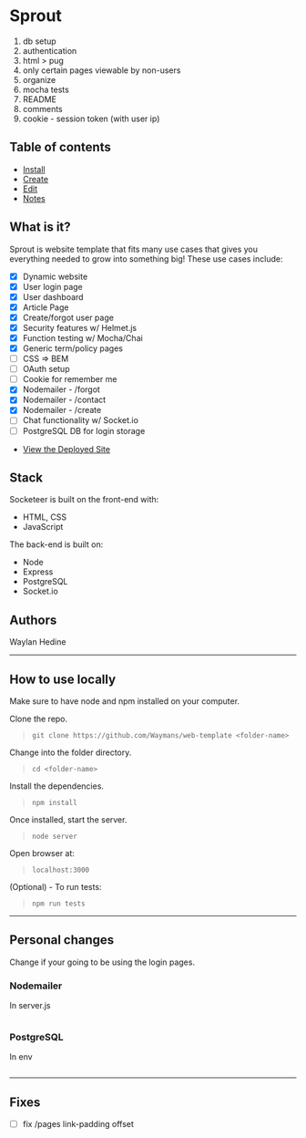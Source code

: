 # Sprout

1. db setup
2. authentication
3. html > pug
4. only certain pages viewable by non-users
5. organize
6. mocha tests
7. README
8. comments
9. cookie - session token (with user ip)

## Table of contents
- [Install](#install)
- [Create](#create)
- [Edit](#add-a-template)
- [Notes](#notes)

## What is it?

Sprout is website template that fits many use cases that gives you everything needed to grow into something big! These use cases include:

- [x] Dynamic website
- [x] User login page
- [x] User dashboard 
- [x] Article Page
- [x] Create/forgot user page
- [x] Security features w/ Helmet.js
- [x] Function testing w/ Mocha/Chai
- [x] Generic term/policy pages
- [ ] CSS => BEM
- [ ] OAuth setup
- [ ] Cookie for remember me
- [x] Nodemailer - /forgot
- [x] Nodemailer - /contact
- [x] Nodemailer - /create
- [ ] Chat functionality w/ Socket.io
- [ ] PostgreSQL DB for login storage

* [View the Deployed Site](https://grizzled-dessert.glitch.me/)

## Stack
Socketeer is built on the front-end with:
* HTML, CSS
* JavaScript

The back-end is built on:
* Node
* Express
* PostgreSQL
* Socket.io

## Authors
Waylan Hedine

---

## How to use locally
Make sure to have node and npm installed on your computer.

Clone the repo.

> `git clone https://github.com/Waymans/web-template <folder-name>`

Change into the folder directory.

> `cd <folder-name>`

Install the dependencies.

> `npm install`

Once installed, start the server.

> `node server`

Open browser at:

> `localhost:3000`

(Optional) - To run tests:

> `npm run tests`

---

## Personal changes
Change if your going to be using the login pages.

### Nodemailer
In server.js

```javascript

```

### PostgreSQL
In env

```

```

---

## Fixes
- [ ] fix /pages link-padding offset